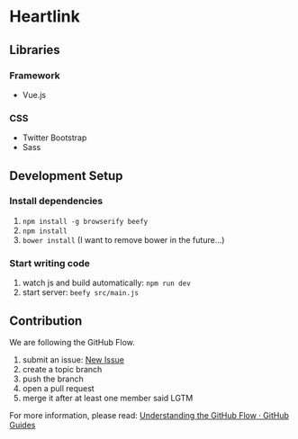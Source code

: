 # Heartlink

## Libraries

### Framework

- Vue.js

### CSS

- Twitter Bootstrap
- Sass

## Development Setup

### Install dependencies

1. `npm install -g browserify beefy`
2. `npm install`
3. `bower install` (I want to remove bower in the future...)

### Start writing code

1. watch js and build automatically: `npm run dev`
2. start server: `beefy src/main.js`

## Contribution

We are following the GitHub Flow.

1. submit an issue: [New Issue](https://github.com/intimates/heartlink/issues/new)
2. create a topic branch
3. push the branch
4. open a pull request
5. merge it after at least one member said LGTM

For more information, please read: [Understanding the GitHub Flow · GitHub Guides](https://guides.github.com/introduction/flow/index.html)

